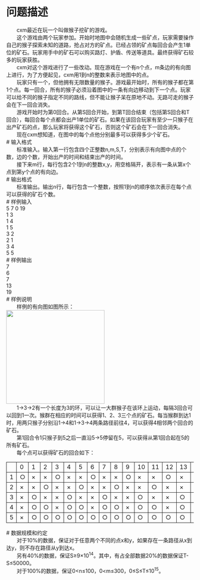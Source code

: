 <div id="pcont1" style="margin-top:20px; display:block;">

# 问题描述

<div class="pdcont">　　cxm最近在玩一个叫做猴子挖矿的游戏。<br/>
　　这个游戏由两个玩家参加。开始时地图中会随机生成一些矿点，玩家需要操作自己的猴子探索未知的道路，抢占对方的矿点。已经占领的矿点每回合会产生1单位的矿石。玩家用手中的矿石可以购买路灯、护盾、传送等道具。最终获得矿石较多的玩家获胜。<br/>
　　cxm对这个游戏进行了一些改动。现在游戏在一个有n个点，m条边的有向图上进行，为了方便起见，cxm用1到n的整数来表示地图中的点。<br/>
　　玩家只有一个，但他拥有无限数量的猴子。游戏最开始时，所有的猴子都在第1个点。每一回合，所有的猴子必须沿着图中的一条有向边移动到下一个点。玩家可以给不同的猴子指定不同的路线，但不能让猴子呆在原地不动。无路可走的猴子会在下一回合消失。<br/>
　　游戏开始时为第0回合。从第S回合开始，到第T回合结束（包括第S回合和T回合），每回合每个点都会出产1单位的矿石。如果在该回合玩家有至少一只猴子在出产矿石的点，那么玩家将获得这个矿石，否则这个矿石会在下一回合消失。<br/>
　　现在cxm想知道，在图中的每个点他分别最多可以获得多少个矿石。</div>
# 输入格式

<div class="pdcont">　　标准输入。输入第一行包含四个正整数n,m,S,T，分别表示有向图中点的个数，边的个数，开始出产的时间和结束出产的时间。<br/>
　　接下来m行，每行包含2个1到n的整数x,y，用空格隔开，表示有一条从第x个点到第y个点的有向边。</div>
# 输出格式

<div class="pdcont">　　标准输出。输出n行，每行包含一个整数，按照1到n的顺序依次表示在每个点可以获得的矿石个数。</div>
# 样例输入

<div class="pddata">5 7 0 19<br/>
1 3<br/>
1 4<br/>
1 5<br/>
3 2<br/>
2 1<br/>
3 4<br/>
5 5</div>
# 样例输出

<div class="pddata">7<br/>
6<br/>
7<br/>
13<br/>
19</div>
# 样例说明

<div class="pdcont">　　样例的有向图如图所示：<br/>
<img src="source/tsinsen/A1518/img/aHR0cDovL3d3dy50c2luc2VuLmNvbS9SZXF1aXJlRmlsZS5kbz9maWQ9bmpyZU5uRTQ=.do" width="264" height="251"/><br/>
　　1→3→2有一个长度为3的环，可以让一大群猴子在该环上运动，每隔3回合可以回到1一次。猴群在相应的时间可以获得1、2、3三个点的矿石。每当猴群到达1时，用两只猴子分别沿1→4和1→3→4两条路径前往4，可以获得4相邻两个回合的矿石。<br/>
　　第1回合令1只猴子到5之后一直沿5→5停留在5，可以获得从第1回合起在5的所有矿石。<br/>
　　每个点可以获得矿石的回合如下：<br/>
<table cellspacing="0" cellpadding="2px" style="border-collapse:collapse;" class="table table-striped table-horver"><tbody><tr valign="top" style="border:solid 1.0pt"><td style="border:solid 1.0pt"><br/>
</td><td style="border:solid 1.0pt">0<br/>
</td><td style="border:solid 1.0pt">1<br/>
</td><td style="border:solid 1.0pt">2<br/>
</td><td style="border:solid 1.0pt">3<br/>
</td><td style="border:solid 1.0pt">4<br/>
</td><td style="border:solid 1.0pt">5<br/>
</td><td style="border:solid 1.0pt">6<br/>
</td><td style="border:solid 1.0pt">7<br/>
</td><td style="border:solid 1.0pt">8<br/>
</td><td style="border:solid 1.0pt">9<br/>
</td><td style="border:solid 1.0pt">10<br/>
</td><td style="border:solid 1.0pt">11<br/>
</td><td style="border:solid 1.0pt">12<br/>
</td><td style="border:solid 1.0pt">13<br/>
</td><td style="border:solid 1.0pt">14<br/>
</td><td style="border:solid 1.0pt">15<br/>
</td><td style="border:solid 1.0pt">16<br/>
</td><td style="border:solid 1.0pt">17<br/>
</td><td style="border:solid 1.0pt">18<br/>
</td><td style="border:solid 1.0pt">19<br/>
</td></tr><tr valign="top" style="border:solid 1.0pt"><td style="border:solid 1.0pt">1<br/>
</td><td style="border:solid 1.0pt">○<br/>
</td><td style="border:solid 1.0pt">×<br/>
</td><td style="border:solid 1.0pt">×<br/>
</td><td style="border:solid 1.0pt">○<br/>
</td><td style="border:solid 1.0pt">×<br/>
</td><td style="border:solid 1.0pt">×<br/>
</td><td style="border:solid 1.0pt">○<br/>
</td><td style="border:solid 1.0pt">×<br/>
</td><td style="border:solid 1.0pt">×<br/>
</td><td style="border:solid 1.0pt">○<br/>
</td><td style="border:solid 1.0pt">×<br/>
</td><td style="border:solid 1.0pt">×<br/>
</td><td style="border:solid 1.0pt">○<br/>
</td><td style="border:solid 1.0pt">×<br/>
</td><td style="border:solid 1.0pt">×<br/>
</td><td style="border:solid 1.0pt">○<br/>
</td><td style="border:solid 1.0pt">×<br/>
</td><td style="border:solid 1.0pt">×<br/>
</td><td style="border:solid 1.0pt">○<br/>
</td><td style="border:solid 1.0pt">×<br/>
</td></tr><tr valign="top" style="border:solid 1.0pt"><td style="border:solid 1.0pt">2<br/>
</td><td style="border:solid 1.0pt">×<br/>
</td><td style="border:solid 1.0pt">×<br/>
</td><td style="border:solid 1.0pt">○<br/>
</td><td style="border:solid 1.0pt">×<br/>
</td><td style="border:solid 1.0pt">×<br/>
</td><td style="border:solid 1.0pt">○<br/>
</td><td style="border:solid 1.0pt">×<br/>
</td><td style="border:solid 1.0pt">×<br/>
</td><td style="border:solid 1.0pt">○<br/>
</td><td style="border:solid 1.0pt">×<br/>
</td><td style="border:solid 1.0pt">×<br/>
</td><td style="border:solid 1.0pt">○<br/>
</td><td style="border:solid 1.0pt">×<br/>
</td><td style="border:solid 1.0pt">×<br/>
</td><td style="border:solid 1.0pt">○<br/>
</td><td style="border:solid 1.0pt">×<br/>
</td><td style="border:solid 1.0pt">×<br/>
</td><td style="border:solid 1.0pt">○<br/>
</td><td style="border:solid 1.0pt">×<br/>
</td><td style="border:solid 1.0pt">×<br/>
</td></tr><tr valign="top" style="border:solid 1.0pt"><td style="border:solid 1.0pt">3<br/>
</td><td style="border:solid 1.0pt">×<br/>
</td><td style="border:solid 1.0pt">○<br/>
</td><td style="border:solid 1.0pt">×<br/>
</td><td style="border:solid 1.0pt">×<br/>
</td><td style="border:solid 1.0pt">○<br/>
</td><td style="border:solid 1.0pt">×<br/>
</td><td style="border:solid 1.0pt">×<br/>
</td><td style="border:solid 1.0pt">○<br/>
</td><td style="border:solid 1.0pt">×<br/>
</td><td style="border:solid 1.0pt">×<br/>
</td><td style="border:solid 1.0pt">○<br/>
</td><td style="border:solid 1.0pt">×<br/>
</td><td style="border:solid 1.0pt">×<br/>
</td><td style="border:solid 1.0pt">○<br/>
</td><td style="border:solid 1.0pt">×<br/>
</td><td style="border:solid 1.0pt">×<br/>
</td><td style="border:solid 1.0pt">○<br/>
</td><td style="border:solid 1.0pt">×<br/>
</td><td style="border:solid 1.0pt">×<br/>
</td><td style="border:solid 1.0pt">○<br/>
</td></tr><tr valign="top" style="border:solid 1.0pt"><td style="border:solid 1.0pt">4<br/>
</td><td style="border:solid 1.0pt">×<br/>
</td><td style="border:solid 1.0pt">○<br/>
</td><td style="border:solid 1.0pt">○<br/>
</td><td style="border:solid 1.0pt">×<br/>
</td><td style="border:solid 1.0pt">○<br/>
</td><td style="border:solid 1.0pt">○<br/>
</td><td style="border:solid 1.0pt">×<br/>
</td><td style="border:solid 1.0pt">○<br/>
</td><td style="border:solid 1.0pt">○<br/>
</td><td style="border:solid 1.0pt">×<br/>
</td><td style="border:solid 1.0pt">○<br/>
</td><td style="border:solid 1.0pt">○<br/>
</td><td style="border:solid 1.0pt">×<br/>
</td><td style="border:solid 1.0pt">○<br/>
</td><td style="border:solid 1.0pt">○<br/>
</td><td style="border:solid 1.0pt">×<br/>
</td><td style="border:solid 1.0pt">○<br/>
</td><td style="border:solid 1.0pt">○<br/>
</td><td style="border:solid 1.0pt">×<br/>
</td><td style="border:solid 1.0pt">○<br/>
</td></tr><tr valign="top" style="border:solid 1.0pt"><td style="border:solid 1.0pt">5<br/>
</td><td style="border:solid 1.0pt">×<br/>
</td><td style="border:solid 1.0pt">○<br/>
</td><td style="border:solid 1.0pt">○<br/>
</td><td style="border:solid 1.0pt">○<br/>
</td><td style="border:solid 1.0pt">○<br/>
</td><td style="border:solid 1.0pt">○<br/>
</td><td style="border:solid 1.0pt">○<br/>
</td><td style="border:solid 1.0pt">○<br/>
</td><td style="border:solid 1.0pt">○<br/>
</td><td style="border:solid 1.0pt">○<br/>
</td><td style="border:solid 1.0pt">○<br/>
</td><td style="border:solid 1.0pt">○<br/>
</td><td style="border:solid 1.0pt">○<br/>
</td><td style="border:solid 1.0pt">○<br/>
</td><td style="border:solid 1.0pt">○<br/>
</td><td style="border:solid 1.0pt">○<br/>
</td><td style="border:solid 1.0pt">○<br/>
</td><td style="border:solid 1.0pt">○<br/>
</td><td style="border:solid 1.0pt">○<br/>
</td><td style="border:solid 1.0pt">○<br/>
</td></tr></tbody></table></div>
# 数据规模和约定

<div class="pdcont">　　对于10%的数据，保证对于任意两个不同的点x和y，如果存在一条路径从x到达y，则不存在路径从y到达x。<br/>
　　另有40%的数据，保证S≥9×10<sup>14</sup>。其中，有占全部数据20%的数据保证T-S≤50000。<br/>
　　对于100%的数据，保证0&lt;n≤100，0&lt;m≤300，0≤S≤T≤10<sup>15</sup>。</div>

</div>